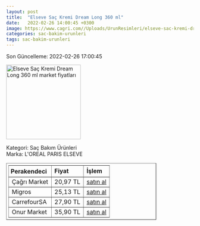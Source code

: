 ```yaml
---
layout: post
title:  "Elseve Saç Kremi Dream Long 360 ml"
date:   2022-02-26 14:00:45 +0300
image: https://www.cagri.com//Uploads/UrunResimleri/elseve-sac-kremi-dream-long-360-ml-82df.jpg
categories: sac-bakim-urunleri
tags: sac-bakim-urunleri
---
```


Son Güncelleme: 2022-02-26 17:00:45

<img src="https://www.cagri.com//Uploads/UrunResimleri/elseve-sac-kremi-dream-long-360-ml-82df.jpg" width="200" alt="Elseve Saç Kremi Dream Long 360 ml market fiyatları" />

Kategori: Saç Bakım Ürünleri
<br />
Marka: L'OREAL PARIS ELSEVE

<table border="1" style="padding: 5px;width:80%;">
  <tr>
    <td style="padding: 5px;"><strong>Perakendeci</strong></td>
    <td><strong>Fiyat</strong></td>
    <td><strong>İşlem</strong></td>
  </tr>
  <tr>
              <td>Çağrı Market</td>
              <td>20,97 TL</td>
              <td><a target="_blank" href="https://www.cagri.com/elseve-sac-kremi-dream-long-360-ml">satın al</a></td>
            </tr><tr>
              <td>Migros</td>
              <td>25,13 TL</td>
              <td><a target="_blank" href="https://www.migros.com.tr/elseve-dream-long-kolay-tarama-sac-bakim-kremi-360-ml-p-20c14f3">satın al</a></td>
            </tr><tr>
              <td>CarrefourSA</td>
              <td>27,90 TL</td>
              <td><a target="_blank" href="https://www.carrefoursa.com/l-oreal-paris-elseve-dream-long-onarici-bakim-sampuani-360ml-p-30254246">satın al</a></td>
            </tr><tr>
              <td>Onur Market</td>
              <td>35,90 TL</td>
              <td><a target="_blank" href="https://www.onurmarket.com/product/elseve-sac-kremi-360ml-dream-long/08d8b7b8-1cfc-4ed5-8004-8354510d6bc0">satın al</a></td>
            </tr>
</table>
